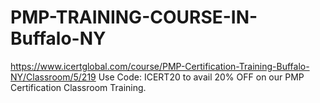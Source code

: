 # PMP-TRAINING-COURSE-IN-Buffalo-NY
https://www.icertglobal.com/course/PMP-Certification-Training-Buffalo-NY/Classroom/5/219                Use Code: ICERT20 to avail 20% OFF on our PMP Certification Classroom Training.
